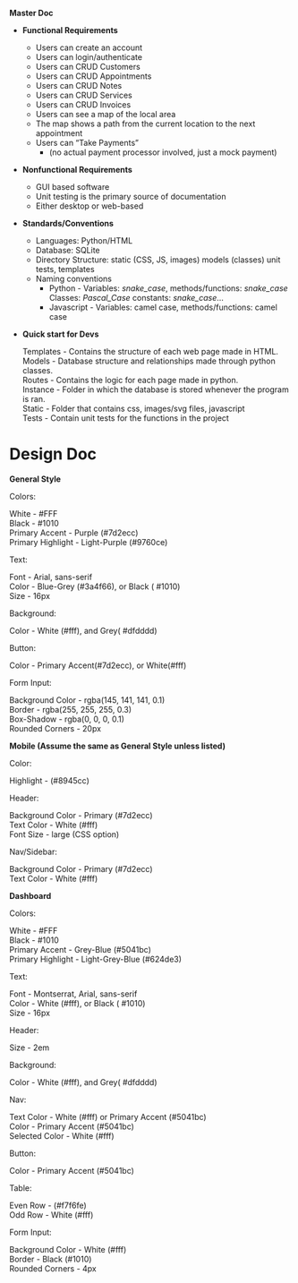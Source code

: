**Master Doc**

* **Functional Requirements**  
  * Users can create an account  
  * Users can login/authenticate  
  * Users can CRUD Customers  
  * Users can CRUD Appointments  
  * Users can CRUD Notes  
  * Users can CRUD Services  
  * Users can CRUD Invoices  
  * Users can see a map of the local area  
  * The map shows a path from the current location to the next appointment  
  * Users can “Take Payments”  
    * (no actual payment processor involved, just a mock payment)

* **Nonfunctional Requirements**  
  * GUI based software  
  * Unit testing is the primary source of documentation  
  * Either desktop or web-based  
* **Standards/Conventions**  
  * Languages: Python/HTML  
  * Database: SQLite  
  * Directory Structure: static (CSS, JS, images) models (classes) unit tests, templates  
  * Naming conventions  
    * Python \-  Variables: *snake\_case*, methods/functions: *snake\_case* Classes: *Pascal\_Case* constants: *snake\_case*…  
    * Javascript \- Variables: camel case, methods/functions: camel case  
* **Quick start for Devs**

	Templates \- Contains the structure of each web page made in HTML.  
	Models \- Database structure and relationships made through python classes.  
	Routes \- Contains the logic for each page made in python.  
	Instance \- Folder in which the database is stored whenever the program is ran.  
	Static \- Folder that contains css, images/svg files, javascript  
	Tests \- Contain unit tests for the functions in the project

# 

# Design Doc

**General Style**

Colors:

White \- \#FFF  
Black \- \#1010  
Primary Accent \- Purple (\#7d2ecc)  
Primary Highlight \- Light-Purple (\#9760ce)

Text:

Font \- Arial, sans-serif  
Color \- Blue-Grey (\#3a4f66), or Black ( \#1010)  
Size \- 16px

Background:

Color \- White (\#fff), and Grey( \#dfdddd)

Button:

Color \- Primary Accent(\#7d2ecc), or White(\#fff)

Form Input:

Background Color \- rgba(145, 141, 141, 0.1)  
Border \- rgba(255, 255, 255, 0.3)  
Box-Shadow \- rgba(0, 0, 0, 0.1)  
Rounded Corners \- 20px

**Mobile (Assume the same as General Style unless listed)**

Color:

Highlight \- (\#8945cc)

Header:

Background Color \- Primary (\#7d2ecc)  
Text Color \- White (\#fff)  
Font Size \- large (CSS option)

Nav/Sidebar:

Background Color \- Primary (\#7d2ecc)  
Text Color \- White (\#fff)

**Dashboard**

Colors:

White \- \#FFF  
Black \- \#1010  
Primary Accent \- Grey-Blue (\#5041bc)  
Primary Highlight \- Light-Grey-Blue (\#624de3)

Text:

Font \- Montserrat, Arial, sans-serif  
Color \- White (\#fff), or Black ( \#1010)  
Size \- 16px

Header:

Size \- 2em

Background:

Color \- White (\#fff), and Grey( \#dfdddd)

Nav:

Text Color \- White (\#fff) or Primary Accent (\#5041bc)  
Color \- Primary Accent (\#5041bc)  
Selected Color \- White (\#fff)

Button:

Color \- Primary Accent (\#5041bc)

Table:

Even Row \- (\#f7f6fe)  
Odd Row \- White (\#fff)

Form Input:

Background Color \- White (\#fff)  
Border \- Black (\#1010)  
Rounded Corners \- 4px